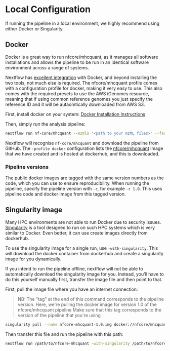 # Local Configuration

If running the pipeline in a local environment, we highly recommend using either Docker or Singularity.

## Docker

Docker is a great way to run nfcore/mhcquant, as it manages all software installations and allows the pipeline to be run in an identical software environment across a range of systems.

Nextflow has [excellent integration](https://www.nextflow.io/docs/latest/docker.html) with Docker, and beyond installing the two tools, not much else is required. The nfcore/mhcquant profile comes with a configuration profile for docker, making it very easy to use. This also comes with the required presets to use the AWS iGenomes resource, meaning that if using common reference genomes you just specify the reference ID and it will be autaomtically downloaded from AWS S3.

First, install docker on your system: [Docker Installation Instructions](https://docs.docker.com/engine/installation/)

Then, simply run the analysis pipeline:

```bash
nextflow run nf-core/mhcquant --mzmls '<path to your mzML files>' --fasta '<path to your fasta database>' --'<other options>' -profile docker
```

Nextflow will recognise `nf-core/mhcquant` and download the pipeline from GitHub. The `-profile docker` configuration lists the [nfcore/mhcquant](https://hub.docker.com/r/nfcore/mhcquant/) image that we have created and is hosted at dockerhub, and this is downloaded.

### Pipeline versions

The public docker images are tagged with the same version numbers as the code, which you can use to ensure reproducibility. When running the pipeline, specify the pipeline version with `-r`, for example `-r 1.0`. This uses pipeline code and docker image from this tagged version.

## Singularity image

Many HPC environments are not able to run Docker due to security issues. [Singularity](http://singularity.lbl.gov/) is a tool designed to run on such HPC systems which is very similar to Docker. Even better, it can use create images directly from dockerhub.

To use the singularity image for a single run, use `-with-singularity`. This will download the docker container from dockerhub and create a singularity image for you dynamically.

If you intend to run the pipeline offline, nextflow will not be able to automatically download the singularity image for you. Instead, you'll have to do this yourself manually first, transfer the image file and then point to that.

First, pull the image file where you have an internet connection:

> NB: The "tag" at the end of this command corresponds to the pipeline version.
> Here, we're pulling the docker image for version 1.0 of the nfcore/mhcquant pipeline
> Make sure that this tag corresponds to the version of the pipeline that you're using

```bash
singularity pull --name nfcore-mhcquant-1.0.img docker://nfcore/mhcquant:1.0
```

Then transfer this file and run the pipeline with this path:

```bash
nextflow run /path/to/nfcore-mhcquant -with-singularity /path/to/nfcore-mhcquant-1.0.img
```
